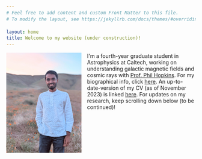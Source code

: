 ```yaml
---
# Feel free to add content and custom Front Matter to this file.
# To modify the layout, see https://jekyllrb.com/docs/themes/#overriding-theme-defaults

layout: home
title: Welcome to my website (under construction)!
---
```


<img src="sam_poppy.jpg" alt="sam" width="200" align="left" style="padding-right: 15px; float: left;"> I'm a fourth-year graduate student in Astrophysics at Caltech, working on understanding galactic magnetic fields and cosmic rays with [Prof. Phil Hopkins](http://www.tapir.caltech.edu/~phopkins/Site/). For my biographical info, click [here](https://samponnada.github.io/about/). An up-to-date-version of my CV (as of November 2023) is linked [here](https://caltech.box.com/s/5rqepo67xil6qi3tewe7wn4pnxef4upa). For updates on my research, keep scrolling down below (to be continued)!  



